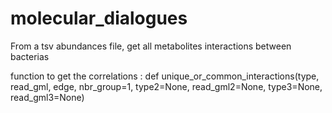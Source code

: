 # molecular_dialogues
From a tsv abundances file, get all metabolites interactions between bacterias

function to get the correlations : 
        def unique_or_common_interactions(type, read_gml, edge, nbr_group=1, type2=None, read_gml2=None, type3=None, read_gml3=None)
